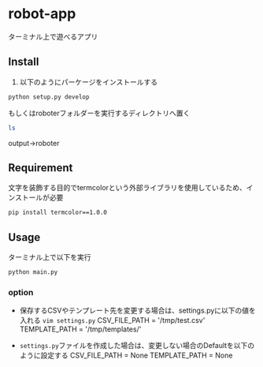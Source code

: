 # robot-app
ターミナル上で遊べるアプリ

## Install

1. 以下のようにパーケージをインストールする
```bash
python setup.py develop
```

もしくはroboterフォルダーを実行するディレクトリへ置く

```bash
ls
```
output->roboter


## Requirement
文字を装飾する目的でtermcolorという外部ライブラリを使用しているため、インストールが必要
```bash
pip install termcolor==1.0.0
```

## Usage

ターミナル上で以下を実行
```bash
python main.py
```

### option
- 保存するCSVやテンプレート先を変更する場合は、settings.pyに以下の値を入れる
`vim settings.py`
CSV_FILE_PATH = '/tmp/test.csv'
TEMPLATE_PATH = '/tmp/templates/'

- `settings.py`ファイルを作成した場合は、変更しない場合のDefaultを以下のように設定する
CSV_FILE_PATH = None
TEMPLATE_PATH = None
